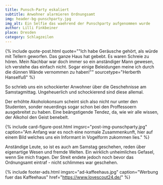```yaml
---
title: Punsch-Party eskaliert
subtitle: Anwohner alarmieren Ordnungsamt
img: header-bg-punschparty.jpg
img_alt: Ein Selfie das waehrend der Punschparty aufgenommen wurde
author: Lilli Finkbeiner
place: Dresden
category: Schlagzeilen
---
```


{% include quote-post.html
  quote="\"Ich habe Geräusche gehört, als würde mit Tellern geworfen. Das ganze Haus hat gebebt. Es waren Schreie zu hören. Mein Nachbar war doch immer so ein anständiger Mann gewesen, ich verstehe das einfach nicht. Sogar einige Beleidungen meine ich durch die dünnen Wände vernommen zu haben!\""
  sourcetype="Herberth Hanselfuß"
%}

So schrieb uns ein schockierter Anwohner über die Geschehnisse am Samstagmittag. Ungeheuerlich und schockierend sind diese allemal.

Der erhöhte Akoholokonsum scheint sich also nicht nur unter den Studenten, sonder neuerdings sogar schon bei den Proffessoern ausgebreitet zu haben. Eine beängstigende Tendez, da, wie wir alle wissen, der Alkohol den Geist benebelt.

{% include card-figure-post.html
  imgsrc="post-img-punschparty.jpg"
  caption="Am Anfang war es noch eine normale Zusammenkunft, hier auf einem Bild welches uns ein Informant in Vogelform zukommen lies."
%}

Anständige Leute, so ist es auch am Samstag geschehen, reden über eigenartige Wesen und fremde Welten. Ein wirklich unheimliches Gefasel, wenn Sie mich fragen. Der Streit endete jedoch noch bevor das Ordnungsamt eintraf - nicht schlimmes war geschehen.

{% include footer-ads.html 
  imgsrc="ad-kaffeehaus.jpg"
  caption="Werbung fuer das Kaffeehaus"
  href="https://www.lovescout24.de/"
%}